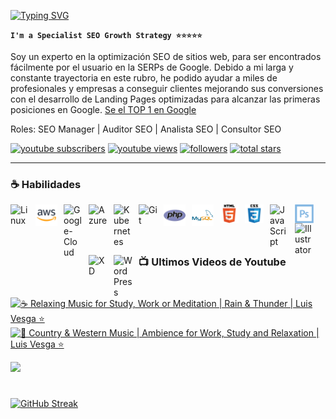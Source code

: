 [![Typing SVG](https://readme-typing-svg.demolab.com?font=Nunito&weight=700&pause=1000&color=FF813F&width=435&lines=Search+Engine+Optimization;Search+Engine+Marketing;Auditor%C3%ADas+SEO;Consultor%C3%ADas+SEO;Estrategias+SEO;SEO+Off-Page;SEO+On-Page;Google+Adsense)](https://git.io/typing-svg)

**`I'm a Specialist SEO Growth Strategy ⭐⭐⭐⭐⭐`**

Soy un experto en la optimización SEO de sitios web, para ser encontrados fácilmente por el usuario en la SERPs de Google. Debido a mi larga y constante trayectoria en este rubro, he podido ayudar a miles de profesionales y empresas a conseguir clientes mejorando sus conversiones con el desarrollo de Landing Pages optimizadas para alcanzar las primeras posiciones en Google. [Se el TOP 1 en Google](https://luisvesga.com/#contrata-a-un-experto)

Roles: SEO Manager | Auditor SEO | Analista SEO | Consultor SEO

   <p align="left">
      <a href="https://www.youtube.com/c/LuisVesgaTV?sub_confirmation=1">
         <img alt="youtube subscribers" title="Suscríbete a mi canal de YouTube" src="https://custom-icon-badges.demolab.com/youtube/channel/subscribers/UC2WHjPDvbE6O328n17ZGcfg?color=%23E05D44&label=SUBSCRIBE&logo=video&logoColor=white&style=for-the-badge&labelColor=CE4630"/></a> 
      <a href="">
         <img alt="youtube views" title="YouTube views" src="https://custom-icon-badges.demolab.com/youtube/channel/views/UC2WHjPDvbE6O328n17ZGcfg?color=%23E1AD0E&logo=eye&logoColor=white&style=for-the-badge&labelColor=C79600"/></a> 
      <a href="https://github.com/luisvesga?tab=followers">
         <img alt="followers" title="Follow me on Github" src="https://custom-icon-badges.demolab.com/github/followers/ForrestKnight?color=236ad3&labelColor=1155ba&style=for-the-badge&logo=person-add&label=Follow&logoColor=white"/></a>
      <a href="https://github.com/ForrestKnight?tab=repositories&sort=stargazers">
         <img alt="total stars" title="Total stars on GitHub" src="https://custom-icon-badges.demolab.com/github/stars/ForrestKnight?color=55960c&style=for-the-badge&labelColor=488207&logo=star"/></a>
   </p>

---

### ☕ Habilidades

<img align="left" alt="Linux" width="30px" style="padding-right:10px;" src="https://cdn.jsdelivr.net/gh/devicons/devicon/icons/linux/linux-original.svg" />
<img align="left" alt="AWS" width="35px" style="padding-right:10px;" src="https://raw.githubusercontent.com/github/explore/fbceb94436312b6dacde68d122a5b9c7d11f9524/topics/aws/aws.png"/>
<img align="left" alt="Google-Cloud" width="30px" style="padding-right:10px;" src="https://www.vectorlogo.zone/logos/google_cloud/google_cloud-icon.svg"/>
<img align="left" alt="Azure" width="30px" style="padding-right:10px;" src="https://www.vectorlogo.zone/logos/microsoft_azure/microsoft_azure-icon.svg" />
<img align="left" alt="Kubernetes" width="30px" style="padding-right:10px;" src="https://www.vectorlogo.zone/logos/kubernetes/kubernetes-icon.svg" />
<img align="left" alt="Git" width="30px" style="padding-right:10px;" src="https://cdn.jsdelivr.net/gh/devicons/devicon/icons/git/git-original.svg" />
<img align="left" alt="PHP" width="35px" style="padding-right:10px;" src="https://raw.githubusercontent.com/github/explore/ccc16358ac4530c6a69b1b80c7223cd2744dea83/topics/php/php.png" />
<img align="left" alt="Mysql" width="35px" style="padding-right:10px;" src="https://raw.githubusercontent.com/devicons/devicon/master/icons/mysql/mysql-original-wordmark.svg" />
<img align="left" alt="HTML" width="30px" style="padding-right:10px;" src="https://raw.githubusercontent.com/devicons/devicon/master/icons/html5/html5-original-wordmark.svg" />
<img align="left" alt="CSS" width="30px" style="padding-right:10px;" src="https://raw.githubusercontent.com/devicons/devicon/master/icons/css3/css3-original-wordmark.svg" />
<img align="left" alt="JavaScript" width="30px" style="padding-right:10px;" src="https://cdn.jsdelivr.net/gh/devicons/devicon/icons/javascript/javascript-plain.svg" />
<img align="left" alt="Photoshop" width="30px" style="padding-right:10px;" src="https://raw.githubusercontent.com/devicons/devicon/master/icons/photoshop/photoshop-line.svg" />
<img align="left" alt="Illustrator" width="30px" style="padding-right:10px;" src="https://www.vectorlogo.zone/logos/adobe_illustrator/adobe_illustrator-icon.svg" />
<img align="left" alt="XD" width="30px" style="padding-right:10px;" src="https://cdn.worldvectorlogo.com/logos/adobe-xd.svg" />
<img align="left" alt="WordPress" width="30px" style="padding-right:10px;" src="https://upload.wikimedia.org/wikipedia/commons/0/09/Wordpress-Logo.svg" />
<br />

#

### 📺 Ultimos Videos de Youtube

<!-- BEGIN YOUTUBE-CARDS -->
[![☕️ Relaxing Music for Study, Work or Meditation | Rain & Thunder | Luis Vesga ⭐](https://ytcards.demolab.com/?id=kMYyeXNBn0c&title=%E2%98%95%EF%B8%8F+Relaxing+Music+for+Study%2C+Work+or+Meditation+%7C+Rain+%26+Thunder+%7C+Luis+Vesga+%E2%AD%90&lang=en&timestamp=1667488128&background_color=%230d1117&title_color=%23ffffff&stats_color=%23dedede&width=250 "☕️ Relaxing Music for Study, Work or Meditation | Rain & Thunder | Luis Vesga ⭐")](https://www.youtube.com/watch?v=kMYyeXNBn0c)
[![🤠 Country & Western Music | Ambience for Work, Study and Relaxation | Luis Vesga ⭐](https://ytcards.demolab.com/?id=-BFThSnJEKs&title=%F0%9F%A4%A0+Country+%26+Western+Music+%7C+Ambience+for+Work%2C+Study+and+Relaxation+%7C+Luis+Vesga+%E2%AD%90&lang=en&timestamp=1664037510&background_color=%230d1117&title_color=%23ffffff&stats_color=%23dedede&width=250 "🤠 Country & Western Music | Ambience for Work, Study and Relaxation | Luis Vesga ⭐")](https://www.youtube.com/watch?v=-BFThSnJEKs)
<!-- END YOUTUBE-CARDS -->

[<img src="https://custom-icon-badges.demolab.com/badge/-Suscribete%20A%20Mi%20Canal-red?style=for-the-badge&logo=video&logoColor=white"/>](https://www.youtube.com/c/LuisVesgaTV?sub_confirmation=1)

#

[![GitHub Streak](https://streak-stats.demolab.com?user=luisvesga&theme=highcontrast&locale=es)](https://git.io/streak-stats)

#
